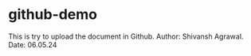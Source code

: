 # github-demo
This is try to upload the document in Github.
Author: Shivansh Agrawal.
Date: 06.05.24
